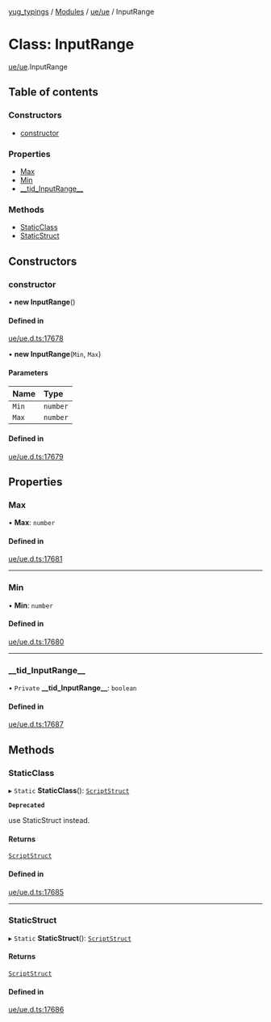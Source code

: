 [yug_typings](../README.md) / [Modules](../modules.md) / [ue/ue](../modules/ue_ue.md) / InputRange

# Class: InputRange

[ue/ue](../modules/ue_ue.md).InputRange

## Table of contents

### Constructors

- [constructor](ue_ue.InputRange.md#constructor)

### Properties

- [Max](ue_ue.InputRange.md#max)
- [Min](ue_ue.InputRange.md#min)
- [\_\_tid\_InputRange\_\_](ue_ue.InputRange.md#__tid_inputrange__)

### Methods

- [StaticClass](ue_ue.InputRange.md#staticclass)
- [StaticStruct](ue_ue.InputRange.md#staticstruct)

## Constructors

### constructor

• **new InputRange**()

#### Defined in

[ue/ue.d.ts:17678](https://github.com/YugMetaverse/yug_typings/blob/b7d9b19/ue/ue.d.ts#L17678)

• **new InputRange**(`Min`, `Max`)

#### Parameters

| Name | Type |
| :------ | :------ |
| `Min` | `number` |
| `Max` | `number` |

#### Defined in

[ue/ue.d.ts:17679](https://github.com/YugMetaverse/yug_typings/blob/b7d9b19/ue/ue.d.ts#L17679)

## Properties

### Max

• **Max**: `number`

#### Defined in

[ue/ue.d.ts:17681](https://github.com/YugMetaverse/yug_typings/blob/b7d9b19/ue/ue.d.ts#L17681)

___

### Min

• **Min**: `number`

#### Defined in

[ue/ue.d.ts:17680](https://github.com/YugMetaverse/yug_typings/blob/b7d9b19/ue/ue.d.ts#L17680)

___

### \_\_tid\_InputRange\_\_

• `Private` **\_\_tid\_InputRange\_\_**: `boolean`

#### Defined in

[ue/ue.d.ts:17687](https://github.com/YugMetaverse/yug_typings/blob/b7d9b19/ue/ue.d.ts#L17687)

## Methods

### StaticClass

▸ `Static` **StaticClass**(): [`ScriptStruct`](ue_ue.ScriptStruct.md)

**`Deprecated`**

use StaticStruct instead.

#### Returns

[`ScriptStruct`](ue_ue.ScriptStruct.md)

#### Defined in

[ue/ue.d.ts:17685](https://github.com/YugMetaverse/yug_typings/blob/b7d9b19/ue/ue.d.ts#L17685)

___

### StaticStruct

▸ `Static` **StaticStruct**(): [`ScriptStruct`](ue_ue.ScriptStruct.md)

#### Returns

[`ScriptStruct`](ue_ue.ScriptStruct.md)

#### Defined in

[ue/ue.d.ts:17686](https://github.com/YugMetaverse/yug_typings/blob/b7d9b19/ue/ue.d.ts#L17686)
